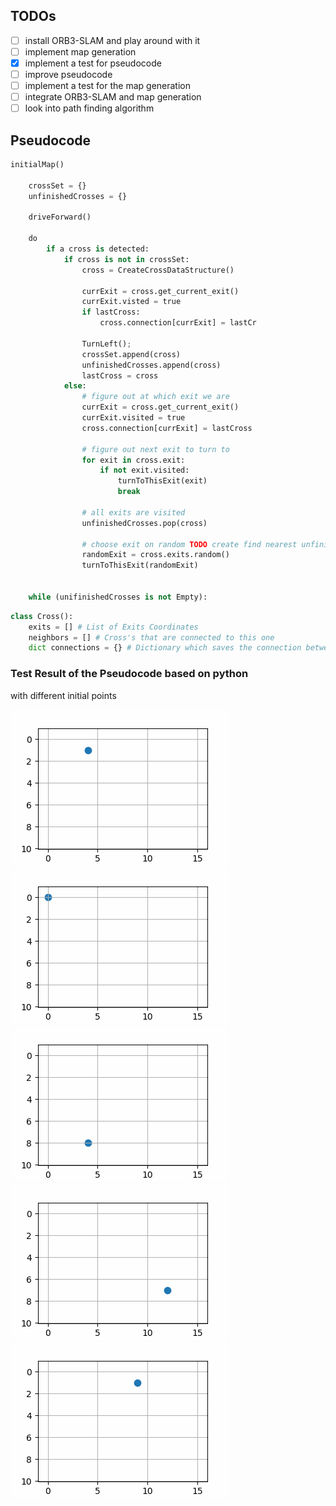 ## TODOs

- [ ] install ORB3-SLAM and play around with it
- [ ] implement map generation
- [x] implement a test for pseudocode
- [ ] improve pseudocode
- [ ] implement a test for the map generation 
- [ ] integrate ORB3-SLAM and map generation
- [ ] look into path finding algorithm

## Pseudocode

```Python
initialMap()

    crossSet = {}
    unfinishedCrosses = {}

    driveForward()

    do 
        if a cross is detected:
            if cross is not in crossSet:
                cross = CreateCrossDataStructure()

                currExit = cross.get_current_exit()
                currExit.visted = true
                if lastCross:
                    cross.connection[currExit] = lastCr

                TurnLeft();
                crossSet.append(cross)
                unfinishedCrosses.append(cross)
                lastCross = cross
            else:
                # figure out at which exit we are
                currExit = cross.get_current_exit()
                currExit.visited = true
                cross.connection[currExit] = lastCross

                # figure out next exit to turn to
                for exit in cross.exit:
                    if not exit.visited:
                        turnToThisExit(exit)
                        break
                
                # all exits are visited
                unfinishedCrosses.pop(cross)

                # choose exit on random TODO create find nearest unfinished cross
                randomExit = cross.exits.random()
                turnToThisExit(randomExit)
                

    while (unifinishedCrosses is not Empty):
```

```Python
class Cross():
    exits = [] # List of Exits Coordinates
    neighbors = [] # Cross's that are connected to this one
    dict connections = {} # Dictionary which saves the connection between exit and neighbors

```
### Test Result of the Pseudocode based on python
with different initial points

![PseudoTest1](test/1.gif "PseudoTest1")
![PseudoTest2](test/2.gif "PseudoTest2")
![PseudoTest3](test/3.gif "PseudoTest3")
![PseudoTest4](test/4.gif "PseudoTest4")
![PseudoTest5](test/5.gif "PseudoTest5")